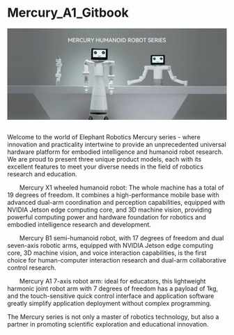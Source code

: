 # Mercury_A1_Gitbook

<center>
<img src =./resources/introduction/introduction-en.png
width ="800"  align = "center">
</center>
<br>

Welcome to the world of Elephant Robotics Mercury series - where innovation and practicality intertwine to provide an unprecedented universal hardware platform for embodied intelligence and humanoid robot research. We are proud to present three unique product models, each with its excellent features to meet your diverse needs in the field of robotics research and education.

&emsp;&emsp;Mercury X1 wheeled humanoid robot: The whole machine has a total of 19 degrees of freedom. It combines a high-performance mobile base with advanced dual-arm coordination and perception capabilities, equipped with NVIDIA Jetson edge computing core, and 3D machine vision, providing powerful computing power and hardware foundation for robotics and embodied intelligence research and development.

&emsp;&emsp;Mercury B1 semi-humanoid robot, with 17 degrees of freedom and dual seven-axis robotic arms, equipped with NVIDIA Jetson edge computing core, 3D machine vision, and voice interaction capabilities, is the first choice for human-computer interaction research and dual-arm collaborative control research.

&emsp;&emsp;Mercury A1 7-axis robot arm: ideal for educators, this lightweight harmonic joint robot arm with 7 degrees of freedom has a payload of 1kg, and the touch-sensitive quick control interface and application software greatly simplify application deployment without complex programming.

The Mercury series is not only a master of robotics technology, but also a partner in promoting scientific exploration and educational innovation.